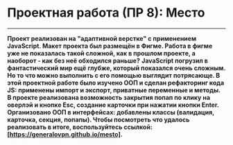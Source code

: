 # Проектная работа (ПР 8): Место
***
**Проект реализован на "адаптивной верстке" с применением JavaScript. Макет проекта был размещён в Фигме. Работа в фигме уже не показалась такой сложной, как в прошлом проекте, а наоборот - как без неё обходился раньше?**
**JavaScript погрузил в фантастический мир ещё глубже, который показался очень сложным. Но то что можно выполнить с его помощью выглядит потрясающе.
В этой проектной работе было изучено ООП и сделан рефакторинг кода JS: применены импорт и экспорт, приватные переменные и методы. В проекте реализована возможность закрытия попап по клику на оверлэй и кнопке Esc, создание карточки при нажатии кнопки Enter.
Организовано ООП в интерфейсах: добавлены классы (валидация, карточка, секция, попапы).
Чтобы посмотреть что удалось реализовать в итоге, воспользуйтесь ссылкой: [https://generalovpn.github.io/mesto].**
